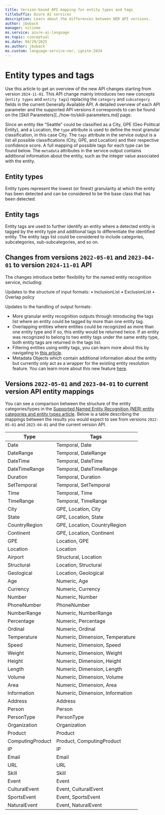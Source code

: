 ```yaml
---
title: Version-based API mapping for entity types and tags
titleSuffix: Azure AI services
description: Learn about the differences between NER API versions.
author: jboback
manager: nitinme
ms.service: azure-ai-language
ms.topic: conceptual
ms.date: 04/29/2025
ms.author: jboback
ms.custom: language-service-ner, ignite-2024
---
```


# Entity types and tags

Use this article to get an overview of the new API changes starting from version `2024-11-01`. This API change mainly introduces two new concepts (`entity types` and `entity tags`) replacing the `category` and `subcategory` fields in the current Generally Available API. A detailed overview of each API parameter and the supported API versions it corresponds to can be found on the [Skill Parameters][../how-to/skill-parameters.md] page.

Since an entity like “Seattle” could be classified as a City, GPE (Geo Political Entity), and a Location, the `type` attribute is used to define the most granular classification, in this case City. The `tags` attribute in the service output is a list all possible classifications (City, GPE, and Location) and their respective confidence score. A full mapping of possible tags for each type can be found below. The `metadata` attributes in the service output contains additional information about the entity, such as the integer value associated with the entity. 

## Entity types
Entity types represent the lowest (or finest) granularity at which the entity has been detected and can be considered to be the base class that has been detected.

## Entity tags
Entity tags are used to further identify an entity where a detected entity is tagged by the entity type and additional tags to differentiate the identified entity. The entity tags list could be considered to include categories, subcategories, sub-subcategories, and so on.

## Changes from versions `2022-05-01` and `2023-04-01` to version `2024-11-01` API
The changes introduce better flexibility for the named entity recognition service, including:

Updates to the structure of input formats:
•	InclusionList
•	ExclusionList
•	Overlap policy

Updates to the handling of output formats:

* More granular entity recognition outputs through introducing the tags list where an entity could be tagged by more than one entity tag.
* Overlapping entities where entities could be recognized as more than one entity type and if so, this entity would be returned twice. If an entity was recognized to belong to two entity tags under the same entity type, both entity tags are returned in the tags list.
* Filtering entities using entity tags, you can learn more about this by navigating to [this article](../how-to-call.md#select-which-entities-to-be-returned).
* Metadata Objects which contain additional information about the entity but currently only act as a wrapper for the existing entity resolution feature. You can learn more about this new feature [here](entity-metadata.md).

## Versions `2022-05-01` and `2023-04-01` to current version API entity mappings
You can see a comparison between the structure of the entity categories/types in the [Supported Named Entity Recognition (NER) entity categories and entity types article](./named-entity-categories.md). Below is a table describing the mappings between the results you would expect to see from versions `2022-05-01` and `2023-04-01` and the current version API.

| Type           | Tags                                   |
|----------------|----------------------------------------|
| Date           | Temporal, Date                         |
| DateRange      | Temporal, DateRange                    |
| DateTime       | Temporal, DateTime                     |
| DateTimeRange  | Temporal, DateTimeRange                |
| Duration       | Temporal, Duration                     |
| SetTemporal    | Temporal, SetTemporal                  |
| Time           | Temporal, Time                         |
| TimeRange      | Temporal, TimeRange                    |
| City           | GPE, Location, City                    |
| State          | GPE, Location, State                   |
| CountryRegion  | GPE, Location, CountryRegion           |
| Continent      | GPE, Location, Continent               |
| GPE            | Location, GPE                          |
| Location       | Location                               |
| Airport        | Structural, Location                   |
| Structural     | Location, Structural                   |
| Geological     | Location, Geological                   |
| Age            | Numeric, Age                           |
| Currency       | Numeric, Currency                      |
| Number         | Numeric, Number                        |
| PhoneNumber    | PhoneNumber                            |
| NumberRange    | Numeric, NumberRange                   |
| Percentage     | Numeric, Percentage                    |
| Ordinal        | Numeric, Ordinal                       |
| Temperature    | Numeric, Dimension, Temperature        |
| Speed          | Numeric, Dimension, Speed              |
| Weight         | Numeric, Dimension, Weight             |
| Height         | Numeric, Dimension, Height             |
| Length         | Numeric, Dimension, Length             |
| Volume         | Numeric, Dimension, Volume             |
| Area           | Numeric, Dimension, Area               |
| Information    | Numeric, Dimension, Information        |
| Address        | Address                                |
| Person         | Person                                 |
| PersonType     | PersonType                             |
| Organization   | Organization                           |
| Product        | Product                                |
| ComputingProduct | Product, ComputingProduct            |
| IP             | IP                                     |
| Email          | Email                                  |
| URL            | URL                                    |
| Skill          | Skill                                  |
| Event          | Event                                  |
| CulturalEvent  | Event, CulturalEvent                   |
| SportsEvent    | Event, SportsEvent                     |
| NaturalEvent   | Event, NaturalEvent                    |
